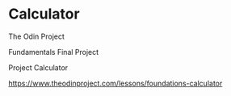 # Calculator

The Odin Project

Fundamentals Final Project

Project Calculator

https://www.theodinproject.com/lessons/foundations-calculator